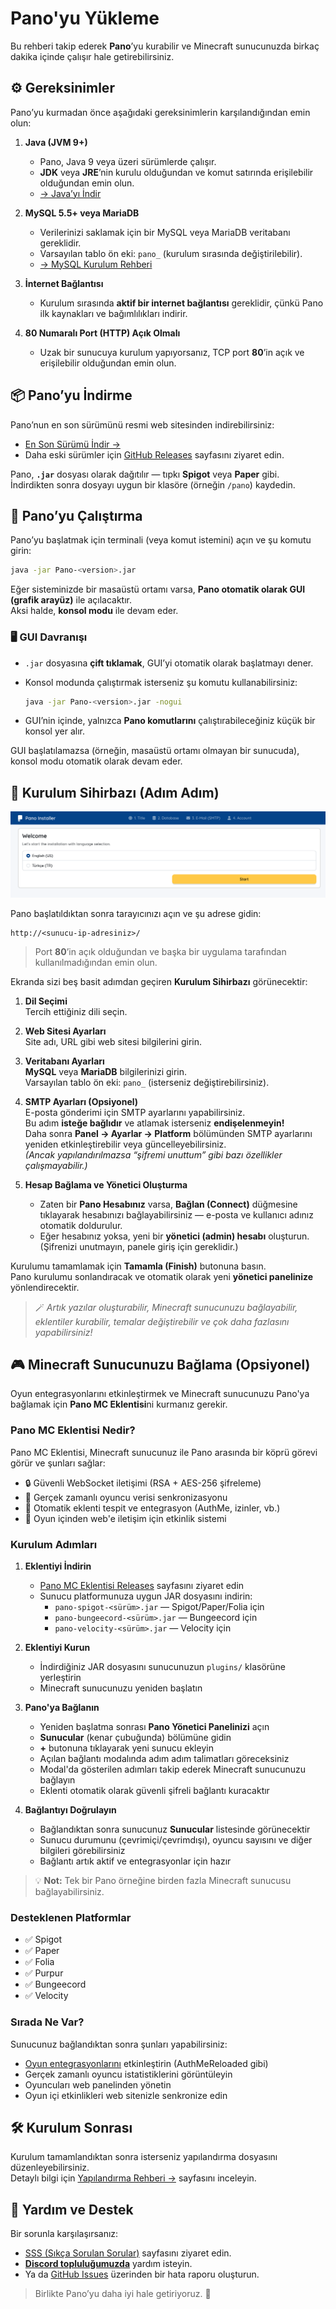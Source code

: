 # Pano'yu Yükleme

Bu rehberi takip ederek **Pano**’yu kurabilir ve Minecraft sunucunuzda birkaç dakika içinde çalışır hale getirebilirsiniz.

## ⚙️ Gereksinimler

Pano’yu kurmadan önce aşağıdaki gereksinimlerin karşılandığından emin olun:

1. **Java (JVM 9+)**
    - Pano, Java 9 veya üzeri sürümlerde çalışır.
    - **JDK** veya **JRE**’nin kurulu olduğundan ve komut satırında erişilebilir olduğundan emin olun.
    - [→ Java’yı İndir](https://www.oracle.com/java/technologies/javase-downloads.html)

2. **MySQL 5.5+ veya MariaDB**
    - Verilerinizi saklamak için bir MySQL veya MariaDB veritabanı gereklidir.
    - Varsayılan tablo ön eki: `pano_` (kurulum sırasında değiştirilebilir).
    - [→ MySQL Kurulum Rehberi](https://dev.mysql.com/doc/mysql-installation-excerpt/5.7/en/)

3. **İnternet Bağlantısı**
    - Kurulum sırasında **aktif bir internet bağlantısı** gereklidir, çünkü Pano ilk kaynakları ve bağımlılıkları indirir.

4. **80 Numaralı Port (HTTP) Açık Olmalı**
    - Uzak bir sunucuya kurulum yapıyorsanız, TCP port **80**’in açık ve erişilebilir olduğundan emin olun.

## 📦 Pano’yu İndirme

Pano’nun en son sürümünü resmi web sitesinden indirebilirsiniz:

- [En Son Sürümü İndir →](https://panomc.com/download)
- Daha eski sürümler için [GitHub Releases](https://github.com/your-repo/Pano/releases) sayfasını ziyaret edin.

Pano, **`.jar`** dosyası olarak dağıtılır — tıpkı **Spigot** veya **Paper** gibi.  
İndirdikten sonra dosyayı uygun bir klasöre (örneğin `/pano`) kaydedin.

## 🚀 Pano’yu Çalıştırma

Pano’yu başlatmak için terminali (veya komut istemini) açın ve şu komutu girin:

```bash
java -jar Pano-<version>.jar
```

Eğer sisteminizde bir masaüstü ortamı varsa, **Pano otomatik olarak GUI (grafik arayüz)** ile açılacaktır.  
Aksi halde, **konsol modu** ile devam eder.

### 🖥️ GUI Davranışı

- `.jar` dosyasına **çift tıklamak**, GUI’yi otomatik olarak başlatmayı dener.
- Konsol modunda çalıştırmak isterseniz şu komutu kullanabilirsiniz:

  ```bash
  java -jar Pano-<version>.jar -nogui
  ```

- GUI’nin içinde, yalnızca **Pano komutlarını** çalıştırabileceğiniz küçük bir konsol yer alır.

GUI başlatılamazsa (örneğin, masaüstü ortamı olmayan bir sunucuda), konsol modu otomatik olarak devam eder.

## 🧭 Kurulum Sihirbazı (Adım Adım)

![](/img/installer-view.png)

Pano başlatıldıktan sonra tarayıcınızı açın ve şu adrese gidin:

```
http://<sunucu-ip-adresiniz>/
```

> Port **80**’in açık olduğundan ve başka bir uygulama tarafından kullanılmadığından emin olun.

Ekranda sizi beş basit adımdan geçiren **Kurulum Sihirbazı** görünecektir:

1. **Dil Seçimi**  
   Tercih ettiğiniz dili seçin.

2. **Web Sitesi Ayarları**  
   Site adı, URL gibi web sitesi bilgilerini girin.

3. **Veritabanı Ayarları**  
   **MySQL** veya **MariaDB** bilgilerinizi girin.  
   Varsayılan tablo ön eki: `pano_` (isterseniz değiştirebilirsiniz).

4. **SMTP Ayarları (Opsiyonel)**  
   E-posta gönderimi için SMTP ayarlarını yapabilirsiniz.  
   Bu adım **isteğe bağlıdır** ve atlamak isterseniz **endişelenmeyin!**  
   Daha sonra **Panel → Ayarlar → Platform** bölümünden SMTP ayarlarını yeniden etkinleştirebilir veya güncelleyebilirsiniz.  
   *(Ancak yapılandırılmazsa “şifremi unuttum” gibi bazı özellikler çalışmayabilir.)*

5. **Hesap Bağlama ve Yönetici Oluşturma**
    - Zaten bir **Pano Hesabınız** varsa, **Bağlan (Connect)** düğmesine tıklayarak hesabınızı bağlayabilirsiniz — e-posta ve kullanıcı adınız otomatik doldurulur.
    - Eğer hesabınız yoksa, yeni bir **yönetici (admin) hesabı** oluşturun.  
      (Şifrenizi unutmayın, panele giriş için gereklidir.)

Kurulumu tamamlamak için **Tamamla (Finish)** butonuna basın.  
Pano kurulumu sonlandıracak ve otomatik olarak yeni **yönetici panelinize** yönlendirecektir.

> 🪄 *Artık yazılar oluşturabilir, Minecraft sunucunuzu bağlayabilir, eklentiler kurabilir, temalar değiştirebilir ve çok daha fazlasını yapabilirsiniz!*


## 🎮 Minecraft Sunucunuzu Bağlama (Opsiyonel)

Oyun entegrasyonlarını etkinleştirmek ve Minecraft sunucunuzu Pano'ya bağlamak için **Pano MC Eklentisi**ni kurmanız gerekir.

### Pano MC Eklentisi Nedir?

Pano MC Eklentisi, Minecraft sunucunuz ile Pano arasında bir köprü görevi görür ve şunları sağlar:
- 🔒 Güvenli WebSocket iletişimi (RSA + AES-256 şifreleme)
- 🔄 Gerçek zamanlı oyuncu verisi senkronizasyonu
- 🧩 Otomatik eklenti tespit ve entegrasyon (AuthMe, izinler, vb.)
- 📡 Oyun içinden web'e iletişim için etkinlik sistemi

### Kurulum Adımları

1. **Eklentiyi İndirin**
   - [Pano MC Eklentisi Releases](https://github.com/PanoMC/pano-mc-plugin/releases) sayfasını ziyaret edin
   - Sunucu platformunuza uygun JAR dosyasını indirin:
     - `pano-spigot-<sürüm>.jar` — Spigot/Paper/Folia için
     - `pano-bungeecord-<sürüm>.jar` — Bungeecord için
     - `pano-velocity-<sürüm>.jar` — Velocity için

2. **Eklentiyi Kurun**
   - İndirdiğiniz JAR dosyasını sunucunuzun `plugins/` klasörüne yerleştirin
   - Minecraft sunucunuzu yeniden başlatın

3. **Pano'ya Bağlanın**
   - Yeniden başlatma sonrası **Pano Yönetici Panelinizi** açın
   - **Sunucular** (kenar çubuğunda) bölümüne gidin
   - **+** butonuna tıklayarak yeni sunucu ekleyin
   - Açılan bağlantı modalında adım adım talimatları göreceksiniz
   - Modal'da gösterilen adımları takip ederek Minecraft sunucunuzu bağlayın
   - Eklenti otomatik olarak güvenli şifreli bağlantı kuracaktır

4. **Bağlantıyı Doğrulayın**
   - Bağlandıktan sonra sunucunuz **Sunucular** listesinde görünecektir
   - Sunucu durumunu (çevrimiçi/çevrimdışı), oyuncu sayısını ve diğer bilgileri görebilirsiniz
   - Bağlantı artık aktif ve entegrasyonlar için hazır

> 💡 **Not:** Tek bir Pano örneğine birden fazla Minecraft sunucusu bağlayabilirsiniz.

### Desteklenen Platformlar

- ✅ Spigot
- ✅ Paper
- ✅ Folia
- ✅ Purpur
- ✅ Bungeecord
- ✅ Velocity

### Sırada Ne Var?

Sunucunuz bağlandıktan sonra şunları yapabilirsiniz:
- [Oyun entegrasyonlarını](../integrations/) etkinleştirin (AuthMeReloaded gibi)
- Gerçek zamanlı oyuncu istatistiklerini görüntüleyin
- Oyuncuları web panelinden yönetin
- Oyun içi etkinlikleri web sitenizle senkronize edin

## 🛠️ Kurulum Sonrası

Kurulum tamamlandıktan sonra isterseniz yapılandırma dosyasını düzenleyebilirsiniz.  
Detaylı bilgi için [Yapılandırma Rehberi →](../configuration) sayfasını inceleyin.

## 💬 Yardım ve Destek

Bir sorunla karşılaşırsanız:
- [SSS (Sıkça Sorulan Sorular)](../FAQ) sayfasını ziyaret edin.
- [**Discord topluluğumuzda**](https://discord.gg/6vVy72wgXT) yardım isteyin.
- Ya da [GitHub Issues](https://github.com/PanoMC/Pano/issues) üzerinden bir hata raporu oluşturun.

> Birlikte Pano’yu daha iyi hale getiriyoruz. 🚀
